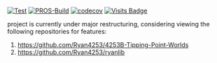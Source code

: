 [![Test](https://github.com/Ryan4253/RaidZeroLib/actions/workflows/test.yml/badge.svg)](https://github.com/Ryan4253/RaidZeroLib/actions/workflows/test.yml)
[![PROS-Build](https://github.com/Ryan4253/RaidZeroLib/actions/workflows/pros.yml/badge.svg)](https://github.com/Ryan4253/RaidZeroLib/actions/workflows/pros.yml)
[![codecov](https://codecov.io/gh/Ryan4253/RaidZeroLib/graph/badge.svg?token=624PUXE5IV)](https://codecov.io/gh/Ryan4253/RaidZeroLib)
[![Visits Badge](https://badges.pufler.dev/visits/Ryan4253/RaidZeroLib)](https://badges.pufler.dev)

project is currently under major restructuring, considering viewing the following repositories for features:
1. https://github.com/Ryan4253/4253B-Tipping-Point-Worlds
2. https://github.com/Ryan4253/ryanlib

